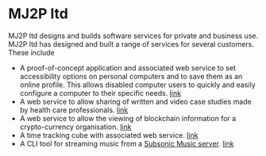 # MJ2P ltd
MJ2P ltd designs and builds software services for private and business use. 
MJ2P ltd has designed and built a range of services for several customers. These include

* A proof-of-concept application and associated web service to set accessibility options on personal computers and to save them as an online profile. This allows disabled computer users to quickly and easily configure a computer to their specific needs. [link](https://map-portal.herokuapp.com/)
* A web service to allow sharing of written and video case studies made by health care professionals. [link](http://www.research-alfie.co.uk/)
* A web service to allow the viewing of blockchain information for a crypto-currency organisation. [link](https://explorer.nubits.com)
* A time tracking cube with associated web service. [link](https://t-hedron.com)
* A CLI tool for streaming music from a [Subsonic Music server](http://www.subsonic.org/pages/index.jsp). [link](https://github.com/mj2p/psub)
